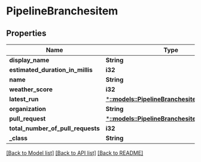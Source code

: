 # PipelineBranchesitem

## Properties
Name | Type | Description | Notes
------------ | ------------- | ------------- | -------------
**display_name** | **String** |  | [optional] 
**estimated_duration_in_millis** | **i32** |  | [optional] 
**name** | **String** |  | [optional] 
**weather_score** | **i32** |  | [optional] 
**latest_run** | [***::models::PipelineBranchesitemlatestRun**](PipelineBranchesitemlatestRun.md) |  | [optional] 
**organization** | **String** |  | [optional] 
**pull_request** | [***::models::PipelineBranchesitempullRequest**](PipelineBranchesitempullRequest.md) |  | [optional] 
**total_number_of_pull_requests** | **i32** |  | [optional] 
**_class** | **String** |  | [optional] 

[[Back to Model list]](../README.md#documentation-for-models) [[Back to API list]](../README.md#documentation-for-api-endpoints) [[Back to README]](../README.md)


